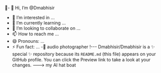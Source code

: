 🤍- 👋 Hi, I’m @Dmabhisir
- 👀 I’m interested in ...
- 🌱 I’m currently learning ...
- 💞️ I’m looking to collaborate on ...
- 📫 How to reach me ...
- 😄 Pronouns: ...
- ⚡ Fun fact: ...
-🤍 audio photographer 
!---
Dmabhisir/Dmabhisir is a ✨ special ✨ repository because its `README.md` (this file) appears on your GitHub profile.
You can click the Preview link to take a look at your changes.
--->
 my AI 
 hat boat 
